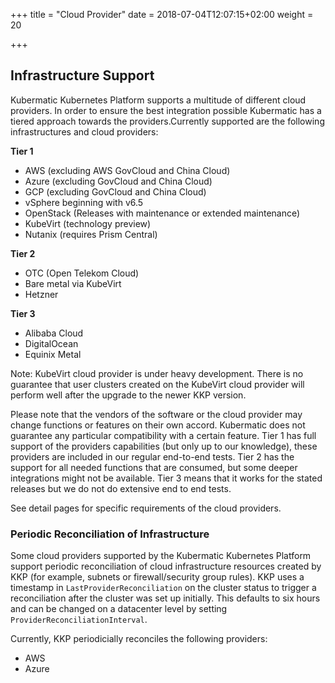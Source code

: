 +++
title = "Cloud Provider"
date = 2018-07-04T12:07:15+02:00
weight = 20

+++

## Infrastructure Support

Kubermatic Kubernetes Platform supports a multitude of different cloud providers. In order to ensure the best integration possible Kubermatic has a tiered approach towards the providers.Currently supported are the following infrastructures and cloud providers:

**Tier 1**
* AWS (excluding AWS GovCloud and China Cloud)
* Azure (excluding GovCloud and China Cloud)
* GCP (excluding GovCloud and China Cloud)
* vSphere beginning with v6.5
* OpenStack (Releases with maintenance or extended maintenance)
* KubeVirt (technology preview)
* Nutanix (requires Prism Central)

**Tier 2**
* OTC (Open Telekom Cloud)
* Bare metal via KubeVirt
* Hetzner

**Tier 3**
* Alibaba Cloud
* DigitalOcean
* Equinix Metal

Note: KubeVirt cloud provider is under heavy development. There is no guarantee that user clusters created on the KubeVirt cloud provider will perform well after the upgrade to the newer KKP version.

Please note that the vendors of the software or the cloud provider may change functions or features on their own accord. Kubermatic does not guarantee any particular compatibility with a certain feature. Tier 1 has full support of the providers capabilities (but only up to our knowledge), these providers are included in our regular end-to-end tests. Tier 2 has the support for all needed functions that are consumed, but some deeper integrations might not be available. Tier 3 means that it works for the stated releases but we do not do extensive end to end tests.


See detail pages for specific requirements of the cloud providers.

### Periodic Reconciliation of Infrastructure

Some cloud providers supported by the Kubermatic Kubernetes Platform support periodic reconciliation of cloud infrastructure resources created by KKP (for example, subnets or firewall/security group rules). KKP uses a timestamp in `LastProviderReconciliation` on the cluster status to trigger a reconciliation after the cluster was set up initially. This defaults to six hours and can be changed on a datacenter level by setting `ProviderReconciliationInterval`.

Currently, KKP periodicially reconciles the following providers:

* AWS
* Azure
